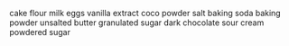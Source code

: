 cake flour
milk
eggs
vanilla extract
coco powder
salt
baking soda
baking powder
unsalted butter
granulated sugar
dark chocolate 
sour cream
powdered sugar